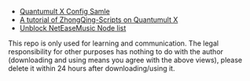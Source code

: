 * [Quantumult X Config Samle](https://raw.githubusercontent.com/PoetryU/Scientist/master/QuantumultX/QuanX_iPhone.conf)
* [A tutorial of ZhongQing-Scripts on Quantumult X](https://github.com/PoetryU/Scientist/tree/master/Scripts/Youth#readme)
* [Unblock NetEaseMusic Node list](https://raw.githubusercontent.com/PoetryU/Scientist/master/Profiles/UnblockNetMusic/unblock.yaml)

This repo is only used for learning and communication. The legal responsibility for other purposes has nothing to do with the author (downloading and using means you agree with the above views), please delete it within 24 hours after downloading/using it.